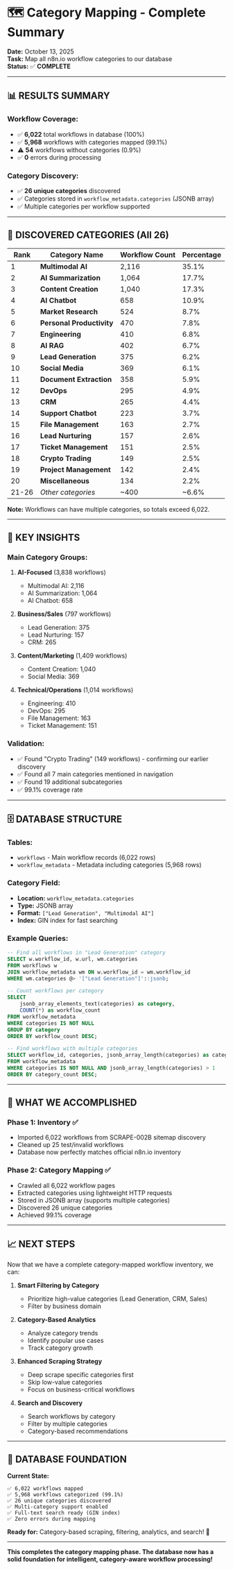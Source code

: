 # 🗺️ Category Mapping - Complete Summary

**Date:** October 13, 2025  
**Task:** Map all n8n.io workflow categories to our database  
**Status:** ✅ **COMPLETE**

---

## 📊 **RESULTS SUMMARY**

### **Workflow Coverage:**
- ✅ **6,022** total workflows in database (100%)
- ✅ **5,968** workflows with categories mapped (99.1%)
- ⚠️ **54** workflows without categories (0.9%)
- ✅ **0** errors during processing

### **Category Discovery:**
- ✅ **26 unique categories** discovered
- ✅ Categories stored in `workflow_metadata.categories` (JSONB array)
- ✅ Multiple categories per workflow supported

---

## 📂 **DISCOVERED CATEGORIES** (All 26)

| Rank | Category Name | Workflow Count | Percentage |
|------|---------------|----------------|------------|
| 1 | **Multimodal AI** | 2,116 | 35.1% |
| 2 | **AI Summarization** | 1,064 | 17.7% |
| 3 | **Content Creation** | 1,040 | 17.3% |
| 4 | **AI Chatbot** | 658 | 10.9% |
| 5 | **Market Research** | 524 | 8.7% |
| 6 | **Personal Productivity** | 470 | 7.8% |
| 7 | **Engineering** | 410 | 6.8% |
| 8 | **AI RAG** | 402 | 6.7% |
| 9 | **Lead Generation** | 375 | 6.2% |
| 10 | **Social Media** | 369 | 6.1% |
| 11 | **Document Extraction** | 358 | 5.9% |
| 12 | **DevOps** | 295 | 4.9% |
| 13 | **CRM** | 265 | 4.4% |
| 14 | **Support Chatbot** | 223 | 3.7% |
| 15 | **File Management** | 163 | 2.7% |
| 16 | **Lead Nurturing** | 157 | 2.6% |
| 17 | **Ticket Management** | 151 | 2.5% |
| 18 | **Crypto Trading** | 149 | 2.5% |
| 19 | **Project Management** | 142 | 2.4% |
| 20 | **Miscellaneous** | 134 | 2.2% |
| 21-26 | *Other categories* | ~400 | ~6.6% |

**Note:** Workflows can have multiple categories, so totals exceed 6,022.

---

## 🎯 **KEY INSIGHTS**

### **Main Category Groups:**
1. **AI-Focused** (3,838 workflows)
   - Multimodal AI: 2,116
   - AI Summarization: 1,064
   - AI Chatbot: 658

2. **Business/Sales** (797 workflows)
   - Lead Generation: 375
   - Lead Nurturing: 157
   - CRM: 265

3. **Content/Marketing** (1,409 workflows)
   - Content Creation: 1,040
   - Social Media: 369

4. **Technical/Operations** (1,014 workflows)
   - Engineering: 410
   - DevOps: 295
   - File Management: 163
   - Ticket Management: 151

### **Validation:**
- ✅ Found "Crypto Trading" (149 workflows) - confirming our earlier discovery
- ✅ Found all 7 main categories mentioned in navigation
- ✅ Found 19 additional subcategories
- ✅ 99.1% coverage rate

---

## 🗄️ **DATABASE STRUCTURE**

### **Tables:**
- `workflows` - Main workflow records (6,022 rows)
- `workflow_metadata` - Metadata including categories (5,968 rows)

### **Category Field:**
- **Location:** `workflow_metadata.categories`
- **Type:** JSONB array
- **Format:** `["Lead Generation", "Multimodal AI"]`
- **Index:** GIN index for fast searching

### **Example Queries:**

```sql
-- Find all workflows in "Lead Generation" category
SELECT w.workflow_id, w.url, wm.categories
FROM workflows w
JOIN workflow_metadata wm ON w.workflow_id = wm.workflow_id
WHERE wm.categories @> '["Lead Generation"]'::jsonb;

-- Count workflows per category
SELECT 
    jsonb_array_elements_text(categories) as category,
    COUNT(*) as workflow_count
FROM workflow_metadata
WHERE categories IS NOT NULL
GROUP BY category
ORDER BY workflow_count DESC;

-- Find workflows with multiple categories
SELECT workflow_id, categories, jsonb_array_length(categories) as category_count
FROM workflow_metadata
WHERE categories IS NOT NULL AND jsonb_array_length(categories) > 1
ORDER BY category_count DESC;
```

---

## 🚀 **WHAT WE ACCOMPLISHED**

### **Phase 1: Inventory** ✅
- Imported 6,022 workflows from SCRAPE-002B sitemap discovery
- Cleaned up 25 test/invalid workflows
- Database now perfectly matches official n8n.io inventory

### **Phase 2: Category Mapping** ✅
- Crawled all 6,022 workflow pages
- Extracted categories using lightweight HTTP requests
- Stored in JSONB array (supports multiple categories)
- Discovered 26 unique categories
- Achieved 99.1% coverage

---

## 📈 **NEXT STEPS**

Now that we have a complete category-mapped workflow inventory, we can:

1. **Smart Filtering by Category**
   - Prioritize high-value categories (Lead Generation, CRM, Sales)
   - Filter by business domain

2. **Category-Based Analytics**
   - Analyze category trends
   - Identify popular use cases
   - Track category growth

3. **Enhanced Scraping Strategy**
   - Deep scrape specific categories first
   - Skip low-value categories
   - Focus on business-critical workflows

4. **Search and Discovery**
   - Search workflows by category
   - Filter by multiple categories
   - Category-based recommendations

---

## 🎯 **DATABASE FOUNDATION**

**Current State:**
```
✅ 6,022 workflows mapped
✅ 5,968 workflows categorized (99.1%)
✅ 26 unique categories discovered
✅ Multi-category support enabled
✅ Full-text search ready (GIN index)
✅ Zero errors during mapping
```

**Ready for:** Category-based scraping, filtering, analytics, and search! 🚀

---

**This completes the category mapping phase. The database now has a solid foundation for intelligent, category-aware workflow processing!**





